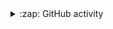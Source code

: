 <details>
  <summary>:zap: GitHub activity</summary>
  <!--GITHUB_ACTIVITY:{"rows": 5, "raw": true}-->
  <!--GITHUB_REPOS:{"rows": 4, "raw": true}-->
</details>
